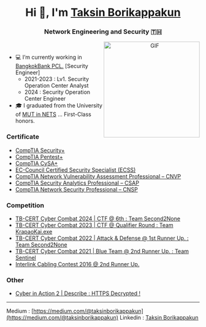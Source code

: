 <h1 align="center"> Hi 👋, I'm <a href="https://github.com/TaksinBo" target="blank"> Taksin Borikappakun</a></h1>
<h3 align="center">Network Engineering and Security 🇹🇭</h3>

<a target="_blank" align="center">
  <img align="right" top="500" height="250" width="250" alt="GIF" src="https://media.giphy.com/media/UuTIijN6ih5kzV9nNI/giphy.gif">
</a>

<br>

- 💻 I’m currently working in <a href="https://www.bangkokbank.com/" target="blank">BangkokBank PCL.</a> [Security Engineer]
    - <span> 2021-2023 : Lv1. Security Operation Center Analyst</span>
    - <span> 2024 : Security Operation Center Engineer </span>
- 🎓 I graduated from the University of <a href="http://www.it.mut.ac.th/" target="blank">MUT in NETS</a>  ... First-Class honors.

### Certificate

- <a href="https://www.credly.com/badges/aeaa5b23-86a3-4e91-80de-1f30512e59f1/public_url" target="blank">CompTIA Security+</a>
- <a href="https://www.credly.com/badges/b5290366-c4af-4d7e-b43b-34ac89a27233/public_url" target="blank">CompTIA Pentest+</a>
- <a href="https://www.credly.com/badges/6257b198-5e4c-4937-b1b0-2a661a1d9750/public_url" target="blank">CompTIA CySA+</a>
- <a href="https://aspen.eccouncil.org/VerifyBadge?type=certification&a=BM61hlkI3mVffx36jda5wlfV0OK/3vk10SP0KKByn7g=" target="blank">EC-Council Certified Security Specialist (ECSS)</a>
- <a href="https://www.credly.com/badges/d3c76e1e-1882-4347-a76a-d980ff8edcb1/public_url" target="blank">CompTIA Network Vulnerability Assessment Professional – CNVP</a>
- <a href="https://www.credly.com/badges/11238307-eadb-4ed2-8a15-4e32ee747a3b/public_url" target="blank">CompTIA Security Analytics Professional – CSAP</a>
- <a href="https://www.credly.com/badges/8e5c145e-8138-4cf6-a0d1-1a0b69bcd2a2/public_url" target="blank">CompTIA Network Security Professional – CNSP</a>

### Competition
- <a href="https://www.facebook.com/share/p/dw4535LBxmbWV8na/" target="blank">TB-CERT Cyber Combat 2024 | CTF @ 6th : Team Second2None</a>
- <a href="https://www.facebook.com/TBCERT.Official/videos/1334215764141100/?mibextid=YxdKMJ" target="blank">TB-CERT Cyber Combat 2023 | CTF @ Qualifier Round  : Team KrapaoKai.exe</a>
- <a href="https://www.facebook.com/TBCERT.Official/posts/pfbid0ty13eUFdcSyDWvexHGDwkP9zsZTTg5YyD5cvEE4ASRUHXPaqRmZRZ7KGm4REmEJfl" target="blank">TB-CERT Cyber Combat 2022 | Attack & Defense @ 1st Runner Up. : Team Second2None</a>
- <a href="https://www.facebook.com/TBCERT.Official/posts/pfbid027XCPMDbiZMGP4vFJJhNXasXrhRKMAV1cYi63uYkvw2VRUqwTAMLX3cMQsf2rw7Wzl" target="blank">TB-CERT Cyber Combat 2021 | Blue Team @ 2nd Runner Up. : Team Sentinel</a>
- <a href="http://www.thailandindustry.com/indust_newweb/news_preview.php?cid=22325" target="blank">Interlink Cabling Contest 2016 @ 2nd Runner Up.</a>


### Other
- <a href="https://web.facebook.com/media/set/?set=a.1283868098478793&type=3&_rdc=1&_rdr" target="blank">Cyber in Action 2  | Describe : HTTPS Decrypted ! </a>

---

Medium : [https://medium.com/@taksinborikappakun](https://medium.com/@taksinborikappakun)
Linkedin : <a class="badge-base__link LI-simple-link" href="https://th.linkedin.com/in/taksin-borikappakun?trk=profile-badge">Taksin Borikappakun</a>

              
